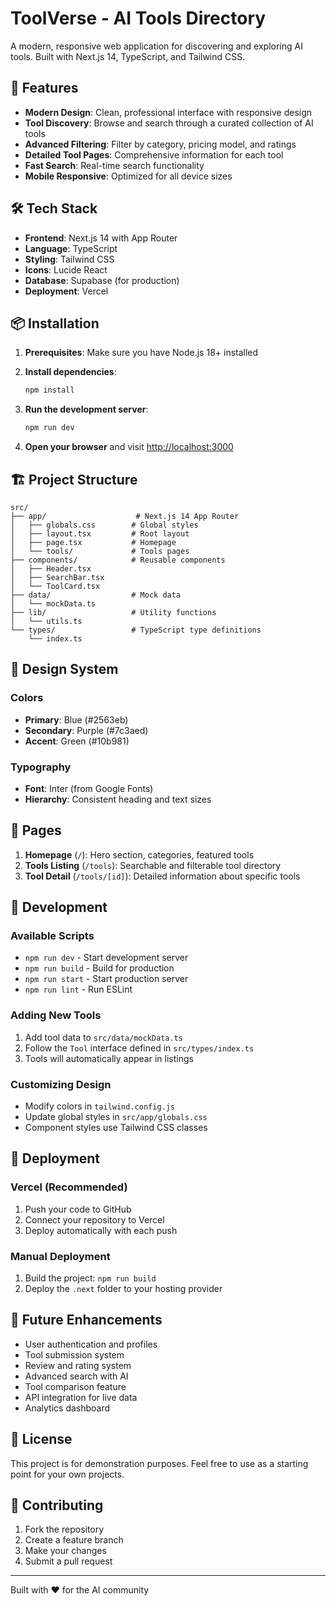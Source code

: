# ToolVerse - AI Tools Directory

A modern, responsive web application for discovering and exploring AI tools. Built with Next.js 14, TypeScript, and Tailwind CSS.

## 🚀 Features

- **Modern Design**: Clean, professional interface with responsive design
- **Tool Discovery**: Browse and search through a curated collection of AI tools
- **Advanced Filtering**: Filter by category, pricing model, and ratings
- **Detailed Tool Pages**: Comprehensive information for each tool
- **Fast Search**: Real-time search functionality
- **Mobile Responsive**: Optimized for all device sizes

## 🛠️ Tech Stack

- **Frontend**: Next.js 14 with App Router
- **Language**: TypeScript
- **Styling**: Tailwind CSS
- **Icons**: Lucide React
- **Database**: Supabase (for production)
- **Deployment**: Vercel

## 📦 Installation

1. **Prerequisites**: Make sure you have Node.js 18+ installed

2. **Install dependencies**:
   ```bash
   npm install
   ```

3. **Run the development server**:
   ```bash
   npm run dev
   ```

4. **Open your browser** and visit [http://localhost:3000](http://localhost:3000)

## 🏗️ Project Structure

```
src/
├── app/                    # Next.js 14 App Router
│   ├── globals.css        # Global styles
│   ├── layout.tsx         # Root layout
│   ├── page.tsx           # Homepage
│   └── tools/             # Tools pages
├── components/            # Reusable components
│   ├── Header.tsx
│   ├── SearchBar.tsx
│   └── ToolCard.tsx
├── data/                  # Mock data
│   └── mockData.ts
├── lib/                   # Utility functions
│   └── utils.ts
└── types/                 # TypeScript type definitions
    └── index.ts
```

## 🎨 Design System

### Colors
- **Primary**: Blue (#2563eb)
- **Secondary**: Purple (#7c3aed)
- **Accent**: Green (#10b981)

### Typography
- **Font**: Inter (from Google Fonts)
- **Hierarchy**: Consistent heading and text sizes

## 📱 Pages

1. **Homepage** (`/`): Hero section, categories, featured tools
2. **Tools Listing** (`/tools`): Searchable and filterable tool directory
3. **Tool Detail** (`/tools/[id]`): Detailed information about specific tools

## 🔧 Development

### Available Scripts

- `npm run dev` - Start development server
- `npm run build` - Build for production
- `npm run start` - Start production server
- `npm run lint` - Run ESLint

### Adding New Tools

1. Add tool data to `src/data/mockData.ts`
2. Follow the `Tool` interface defined in `src/types/index.ts`
3. Tools will automatically appear in listings

### Customizing Design

- Modify colors in `tailwind.config.js`
- Update global styles in `src/app/globals.css`
- Component styles use Tailwind CSS classes

## 🚀 Deployment

### Vercel (Recommended)

1. Push your code to GitHub
2. Connect your repository to Vercel
3. Deploy automatically with each push

### Manual Deployment

1. Build the project: `npm run build`
2. Deploy the `.next` folder to your hosting provider

## 🔮 Future Enhancements

- User authentication and profiles
- Tool submission system
- Review and rating system
- Advanced search with AI
- Tool comparison feature
- API integration for live data
- Analytics dashboard

## 📄 License

This project is for demonstration purposes. Feel free to use as a starting point for your own projects.

## 🤝 Contributing

1. Fork the repository
2. Create a feature branch
3. Make your changes
4. Submit a pull request

---

Built with ❤️ for the AI community
